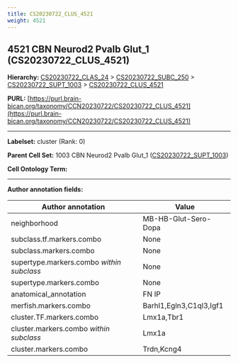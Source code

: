 ```yaml
---
title: CS20230722_CLUS_4521
weight: 4521
---
```

## 4521 CBN Neurod2 Pvalb Glut_1 (CS20230722_CLUS_4521)
<b>Hierarchy: </b>
[CS20230722_CLAS_24](../CS20230722_CLAS_24) >
[CS20230722_SUBC_250](../CS20230722_SUBC_250) >
[CS20230722_SUPT_1003](../CS20230722_SUPT_1003) >
[CS20230722_CLUS_4521](../CS20230722_CLUS_4521)

**PURL:** [https://purl.brain-bican.org/taxonomy/CCN20230722/CS20230722_CLUS_4521](https://purl.brain-bican.org/taxonomy/CCN20230722/CS20230722_CLUS_4521)

---


**Labelset:** cluster (Rank: 0)

**Parent Cell Set:** 1003 CBN Neurod2 Pvalb Glut_1 ([CS20230722_SUPT_1003](../CS20230722_SUPT_1003))



**Cell Ontology Term:** 

[MARKER GENES.]: #


---

[TRANSFERRED ANNOTATIONS.]: #


[AUTHOR ANNOTATION FIELDS.]: #


**Author annotation fields:**

| Author annotation | Value |
|-------------------|-------|
|neighborhood|MB-HB-Glut-Sero-Dopa|
|subclass.tf.markers.combo|None|
|subclass.markers.combo|None|
|supertype.markers.combo _within subclass_|None|
|supertype.markers.combo|None|
|anatomical_annotation|FN IP|
|merfish.markers.combo|Barhl1,Egln3,C1ql3,Igf1|
|cluster.TF.markers.combo|Lmx1a,Tbr1|
|cluster.markers.combo _within subclass_|Lmx1a|
|cluster.markers.combo|Trdn,Kcng4|
